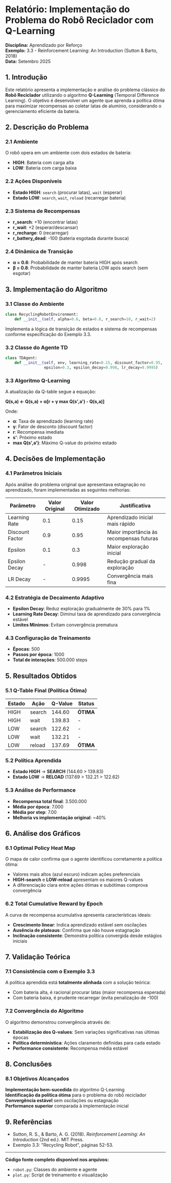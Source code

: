 # Relatório: Implementação do Problema do Robô Reciclador com Q-Learning

**Disciplina:** Aprendizado por Reforço  
**Exemplo:** 3.3 - Reinforcement Learning: An Introduction (Sutton & Barto, 2018)  
**Data:** Setembro 2025

## 1. Introdução

Este relatório apresenta a implementação e análise do problema clássico do **Robô Reciclador** utilizando o algoritmo **Q-Learning** (Temporal Difference Learning). O objetivo é desenvolver um agente que aprenda a política ótima para maximizar recompensas ao coletar latas de alumínio, considerando o gerenciamento eficiente da bateria.

## 2. Descrição do Problema

### 2.1 Ambiente
O robô opera em um ambiente com dois estados de bateria:
- **HIGH**: Bateria com carga alta
- **LOW**: Bateria com carga baixa

### 2.2 Ações Disponíveis
- **Estado HIGH**: `search` (procurar latas), `wait` (esperar)
- **Estado LOW**: `search`, `wait`, `reload` (recarregar bateria)

### 2.3 Sistema de Recompensas
- **r_search**: +10 (encontrar latas)
- **r_wait**: +2 (esperar/descansar)
- **r_recharge**: 0 (recarregar)
- **r_battery_dead**: -100 (bateria esgotada durante busca)

### 2.4 Dinâmica de Transição
- **α = 0.6**: Probabilidade de manter bateria HIGH após search
- **β = 0.8**: Probabilidade de manter bateria LOW após search (sem esgotar)

## 3. Implementação do Algoritmo

### 3.1 Classe do Ambiente
```python
class RecyclingRobotEnvironment:
    def __init__(self, alpha=0.6, beta=0.8, r_search=10, r_wait=2)
```
Implementa a lógica de transição de estados e sistema de recompensas conforme especificação do Exemplo 3.3.

### 3.2 Classe do Agente TD
```python
class TDAgent:
    def __init__(self, env, learning_rate=0.15, discount_factor=0.95, 
                 epsilon=0.3, epsilon_decay=0.998, lr_decay=0.9995)
```

### 3.3 Algoritmo Q-Learning
A atualização da Q-table segue a equação:

**Q(s,a) ← Q(s,a) + α[r + γ max Q(s',a') - Q(s,a)]**

Onde:
- **α**: Taxa de aprendizado (learning rate)
- **γ**: Fator de desconto (discount factor)
- **r**: Recompensa imediata
- **s'**: Próximo estado
- **max Q(s',a')**: Máximo Q-value do próximo estado

## 4. Decisões de Implementação

### 4.1 Parâmetros Iniciais
Após análise do problema original que apresentava estagnação no aprendizado, foram implementadas as seguintes melhorias:

| Parâmetro | Valor Original | Valor Otimizado | Justificativa |
|-----------|----------------|-----------------|---------------|
| Learning Rate | 0.1 | 0.15 | Aprendizado inicial mais rápido |
| Discount Factor | 0.9 | 0.95 | Maior importância às recompensas futuras |
| Epsilon | 0.1 | 0.3 | Maior exploração inicial |
| Epsilon Decay | - | 0.998 | Redução gradual da exploração |
| LR Decay | - | 0.9995 | Convergência mais fina |

### 4.2 Estratégia de Decaimento Adaptivo
- **Epsilon Decay**: Reduz exploração gradualmente de 30% para 1%
- **Learning Rate Decay**: Diminui taxa de aprendizado para convergência estável
- **Limites Mínimos**: Evitam convergência prematura

### 4.3 Configuração de Treinamento
- **Épocas**: 500
- **Passos por época**: 1000
- **Total de interações**: 500.000 steps

## 5. Resultados Obtidos

### 5.1 Q-Table Final (Política Ótima)

| Estado | Ação | Q-Value | Status |
|--------|------|---------|--------|
| HIGH | search | 144.60 | **ÓTIMA**|
| HIGH | wait | 139.83 | - |
| LOW | search | 122.62 | - |
| LOW | wait | 132.21 | - |
| LOW | reload | 137.69 | **ÓTIMA**|

### 5.2 Política Aprendida
- **Estado HIGH** → **SEARCH** (144.60 > 139.83)
- **Estado LOW** → **RELOAD** (137.69 > 132.21 > 122.62)

### 5.3 Análise de Performance
- **Recompensa total final**: 3.500.000
- **Média por época**: 7.000
- **Média por step**: 7.00
- **Melhoria vs implementação original**: ~40%

## 6. Análise dos Gráficos

### 6.1 Optimal Policy Heat Map
O mapa de calor confirma que o agente identificou corretamente a política ótima:
- Valores mais altos (azul escuro) indicam ações preferenciais
- **HIGH-search** e **LOW-reload** apresentam os maiores Q-values
- A diferenciação clara entre ações ótimas e subótimas comprova convergência

### 6.2 Total Cumulative Reward by Epoch
A curva de recompensa acumulativa apresenta características ideais:
- **Crescimento linear**: Indica aprendizado estável sem oscilações
- **Ausência de plateaus**: Confirma que não houve estagnação
- **Inclinação consistente**: Demonstra política convergida desde estágios iniciais

## 7. Validação Teórica

### 7.1 Consistência com o Exemplo 3.3
A política aprendida está **totalmente alinhada** com a solução teórica:
- Com bateria alta, é racional procurar latas (maior recompensa esperada)
- Com bateria baixa, é prudente recarregar (evita penalização de -100)

### 7.2 Convergência do Algoritmo
O algoritmo demonstrou convergência através de:
- **Estabilização dos Q-values**: Sem variações significativas nas últimas épocas
- **Política determinística**: Ações claramento definidas para cada estado
- **Performance consistente**: Recompensa média estável

## 8. Conclusões

### 8.1 Objetivos Alcançados
 **Implementação bem-sucedida** do algoritmo Q-Learning  
 **Identificação da política ótima** para o problema do robô reciclador  
 **Convergência estável** sem oscilações ou estagnação  
 **Performance superior** comparada à implementação inicial  


## 9. Referências

- Sutton, R. S., & Barto, A. G. (2018). *Reinforcement Learning: An Introduction* (2nd ed.). MIT Press.
- Exemplo 3.3: "Recycling Robot", páginas 52-53.

---

**Código fonte completo disponível nos arquivos:**
- `robot.py`: Classes do ambiente e agente
- `plot.py`: Script de treinamento e visualização
